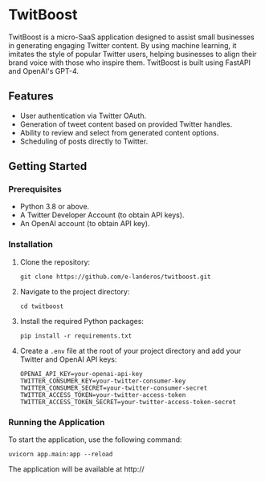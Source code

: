 # TwitBoost

TwitBoost is a micro-SaaS application designed to assist small businesses in generating engaging Twitter content. By using machine learning, it imitates the style of popular Twitter users, helping businesses to align their brand voice with those who inspire them. TwitBoost is built using FastAPI and OpenAI's GPT-4.

## Features

- User authentication via Twitter OAuth.
- Generation of tweet content based on provided Twitter handles.
- Ability to review and select from generated content options.
- Scheduling of posts directly to Twitter.

## Getting Started

### Prerequisites

- Python 3.8 or above.
- A Twitter Developer Account (to obtain API keys).
- An OpenAI account (to obtain API key).

### Installation

1. Clone the repository:

    ```
    git clone https://github.com/e-landeros/twitboost.git
    ```

2. Navigate to the project directory:

    ```
    cd twitboost
    ```

3. Install the required Python packages:

    ```
    pip install -r requirements.txt
    ```

4. Create a `.env` file at the root of your project directory and add your Twitter and OpenAI API keys:

    ```
    OPENAI_API_KEY=your-openai-api-key
    TWITTER_CONSUMER_KEY=your-twitter-consumer-key
    TWITTER_CONSUMER_SECRET=your-twitter-consumer-secret
    TWITTER_ACCESS_TOKEN=your-twitter-access-token
    TWITTER_ACCESS_TOKEN_SECRET=your-twitter-access-token-secret
    ```

### Running the Application

To start the application, use the following command:

```
uvicorn app.main:app --reload
```

The application will be available at http://

